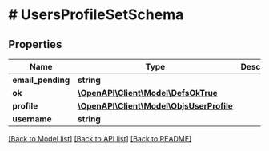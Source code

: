 # # UsersProfileSetSchema

## Properties

Name | Type | Description | Notes
------------ | ------------- | ------------- | -------------
**email_pending** | **string** |  | [optional]
**ok** | [**\OpenAPI\Client\Model\DefsOkTrue**](DefsOkTrue.md) |  |
**profile** | [**\OpenAPI\Client\Model\ObjsUserProfile**](ObjsUserProfile.md) |  |
**username** | **string** |  |

[[Back to Model list]](../../README.md#models) [[Back to API list]](../../README.md#endpoints) [[Back to README]](../../README.md)
